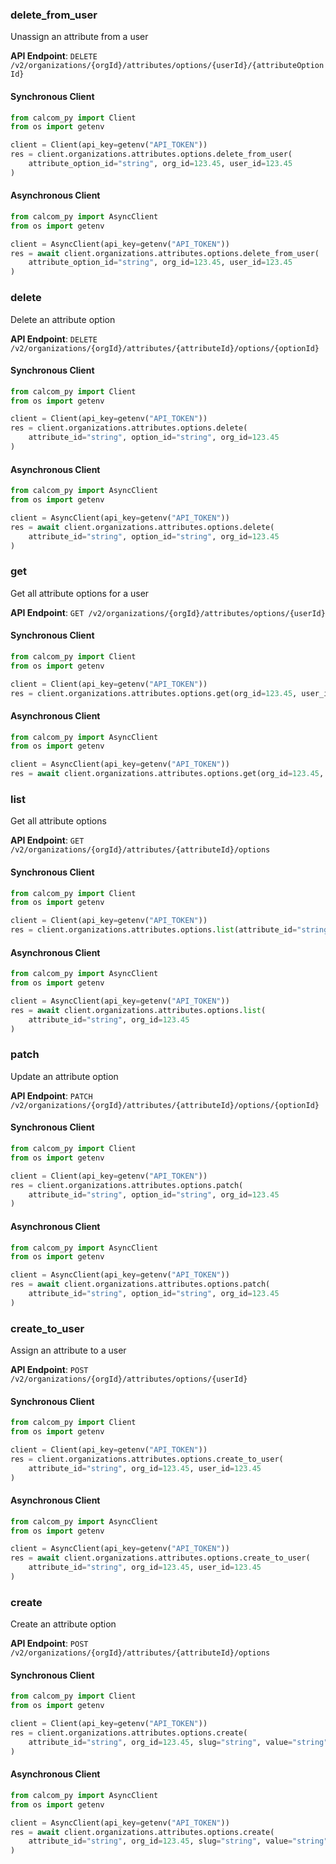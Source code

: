 
### delete_from_user <a name="delete_from_user"></a>
Unassign an attribute from a user



**API Endpoint**: `DELETE /v2/organizations/{orgId}/attributes/options/{userId}/{attributeOptionId}`

#### Synchronous Client

```python
from calcom_py import Client
from os import getenv

client = Client(api_key=getenv("API_TOKEN"))
res = client.organizations.attributes.options.delete_from_user(
    attribute_option_id="string", org_id=123.45, user_id=123.45
)
```

#### Asynchronous Client

```python
from calcom_py import AsyncClient
from os import getenv

client = AsyncClient(api_key=getenv("API_TOKEN"))
res = await client.organizations.attributes.options.delete_from_user(
    attribute_option_id="string", org_id=123.45, user_id=123.45
)
```

### delete <a name="delete"></a>
Delete an attribute option



**API Endpoint**: `DELETE /v2/organizations/{orgId}/attributes/{attributeId}/options/{optionId}`

#### Synchronous Client

```python
from calcom_py import Client
from os import getenv

client = Client(api_key=getenv("API_TOKEN"))
res = client.organizations.attributes.options.delete(
    attribute_id="string", option_id="string", org_id=123.45
)
```

#### Asynchronous Client

```python
from calcom_py import AsyncClient
from os import getenv

client = AsyncClient(api_key=getenv("API_TOKEN"))
res = await client.organizations.attributes.options.delete(
    attribute_id="string", option_id="string", org_id=123.45
)
```

### get <a name="get"></a>
Get all attribute options for a user



**API Endpoint**: `GET /v2/organizations/{orgId}/attributes/options/{userId}`

#### Synchronous Client

```python
from calcom_py import Client
from os import getenv

client = Client(api_key=getenv("API_TOKEN"))
res = client.organizations.attributes.options.get(org_id=123.45, user_id=123.45)
```

#### Asynchronous Client

```python
from calcom_py import AsyncClient
from os import getenv

client = AsyncClient(api_key=getenv("API_TOKEN"))
res = await client.organizations.attributes.options.get(org_id=123.45, user_id=123.45)
```

### list <a name="list"></a>
Get all attribute options



**API Endpoint**: `GET /v2/organizations/{orgId}/attributes/{attributeId}/options`

#### Synchronous Client

```python
from calcom_py import Client
from os import getenv

client = Client(api_key=getenv("API_TOKEN"))
res = client.organizations.attributes.options.list(attribute_id="string", org_id=123.45)
```

#### Asynchronous Client

```python
from calcom_py import AsyncClient
from os import getenv

client = AsyncClient(api_key=getenv("API_TOKEN"))
res = await client.organizations.attributes.options.list(
    attribute_id="string", org_id=123.45
)
```

### patch <a name="patch"></a>
Update an attribute option



**API Endpoint**: `PATCH /v2/organizations/{orgId}/attributes/{attributeId}/options/{optionId}`

#### Synchronous Client

```python
from calcom_py import Client
from os import getenv

client = Client(api_key=getenv("API_TOKEN"))
res = client.organizations.attributes.options.patch(
    attribute_id="string", option_id="string", org_id=123.45
)
```

#### Asynchronous Client

```python
from calcom_py import AsyncClient
from os import getenv

client = AsyncClient(api_key=getenv("API_TOKEN"))
res = await client.organizations.attributes.options.patch(
    attribute_id="string", option_id="string", org_id=123.45
)
```

### create_to_user <a name="create_to_user"></a>
Assign an attribute to a user



**API Endpoint**: `POST /v2/organizations/{orgId}/attributes/options/{userId}`

#### Synchronous Client

```python
from calcom_py import Client
from os import getenv

client = Client(api_key=getenv("API_TOKEN"))
res = client.organizations.attributes.options.create_to_user(
    attribute_id="string", org_id=123.45, user_id=123.45
)
```

#### Asynchronous Client

```python
from calcom_py import AsyncClient
from os import getenv

client = AsyncClient(api_key=getenv("API_TOKEN"))
res = await client.organizations.attributes.options.create_to_user(
    attribute_id="string", org_id=123.45, user_id=123.45
)
```

### create <a name="create"></a>
Create an attribute option



**API Endpoint**: `POST /v2/organizations/{orgId}/attributes/{attributeId}/options`

#### Synchronous Client

```python
from calcom_py import Client
from os import getenv

client = Client(api_key=getenv("API_TOKEN"))
res = client.organizations.attributes.options.create(
    attribute_id="string", org_id=123.45, slug="string", value="string"
)
```

#### Asynchronous Client

```python
from calcom_py import AsyncClient
from os import getenv

client = AsyncClient(api_key=getenv("API_TOKEN"))
res = await client.organizations.attributes.options.create(
    attribute_id="string", org_id=123.45, slug="string", value="string"
)
```
